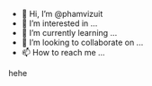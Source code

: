 - 👋 Hi, I’m @phamvizuit
- 👀 I’m interested in ...
- 🌱 I’m currently learning ...
- 💞️ I’m looking to collaborate on ...
- 📫 How to reach me ...

<!---
phamvizuit/phamvizuit is a ✨ special ✨ repository because its `README.md` (this file) appears on your GitHub profile.
You can click the Preview link to take a look at your changes.
--->
hehe
